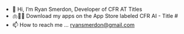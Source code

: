 - 👋 Hi, I’m Ryan Smerdon, Developer of CFR AT Titles
- 🫁👩‍⚕️ Download my apps on the App Store labeled CFR AI - Title #
- 📫 How to reach me ... ryansmerdon@gmail.com

<!---
RSmerdon1/RSmerdon1 is a ✨ special ✨ repository because its `README.md` (this file) appears on your GitHub profile.
You can click the Preview link to take a look at your changes.
--->
